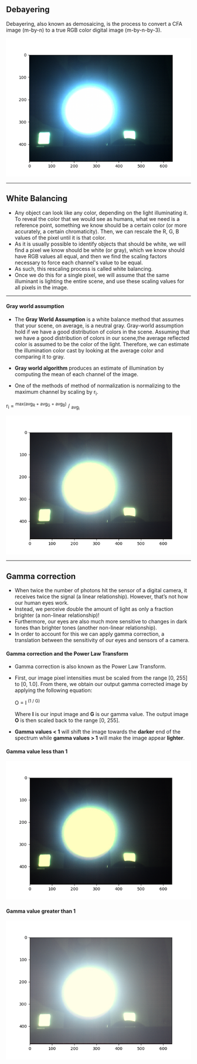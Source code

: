 ## Debayering
Debayering, also known as demosaicing, is the process to convert a CFA image (m-by-n) to a true RGB color digital image (m-by-n-by-3).

![Image after Debayering](Debayering.png)
<hr>

## White Balancing

* Any object can look like any color, depending on the light illuminating it. To reveal the color that we would see as humans, what we need is a reference point, something we know should be a certain color (or more accurately, a certain chromaticity). Then, we can rescale the R, G, B values of the pixel until it is that color. 
* As it is usually possible to identify objects that should be white, we will find a pixel we know should be white (or gray), which we know should have RGB values all equal, and then we find the scaling factors necessary to force each channel's value to be equal. 
* As such, this rescaling process is called white balancing. 
* Once we do this for a single pixel, we will assume that the same illuminant is lighting the entire scene, and use these scaling values for all pixels in the image. 
<hr>

#### Gray world assumption 
* The <b>Gray World Assumption</b> is a white balance method that assumes that your scene, on average, is a neutral gray. Gray-world assumption hold if we have a good distribution of colors in the scene. Assuming that we have a good distribution of colors in our scene,the average reflected color is assumed to be the color of the light. Therefore, we can estimate the illumination color cast by looking at the average color and comparing it to gray.

* <b>Gray world algorithm</b> produces an estimate of illumination by computing the mean of each channel of the image.

* One of the methods of method of normalization is normalizing to the maximum channel by scaling by r<sub>i</sub>.


r<sub>i</sub> = <sup>max(avg<sub>R</sub> + avg<sub>G</sub> + avg<sub>B</sub>)</sup> / <sub>avg<sub>i</sub></sub>


![Image after White Balance](After_White_Balance.png)

<hr>

## Gamma correction
* When twice the number of photons hit the sensor of a digital camera, it receives twice the signal (a linear relationship). However, that’s not how our human eyes work. 
* Instead, we perceive double the amount of light as only a fraction brighter (a non-linear relationship)! 
* Furthermore, our eyes are also much more sensitive to changes in dark tones than brighter tones (another non-linear relationship).
* In order to account for this we can apply gamma correction, a translation between the sensitivity of our eyes and sensors of a camera.

#### Gamma correction and the Power Law Transform

* Gamma correction is also known as the Power Law Transform. 
* First, our image pixel intensities must be scaled from the range [0, 255] to [0, 1.0]. From there, we obtain our output gamma corrected image by applying the following equation:

   O = I <sup>(1 / G)</sup>

   Where <b>I</b> is our input image and <b>G</b> is our gamma value. The output image <b>O</b> is then scaled back to the range [0, 255].

* <b>Gamma values < 1</b> will shift the image towards the <b>darker</b> end of the spectrum while <b>gamma values > 1</b> will make the image appear <b>lighter</b>.

#### Gamma value less than 1
![Image after Gamma Correction(<1)](After_gamma.png)

#### Gamma value greater than 1
![Image after Gamma Correction(<1)](Gamma>1.png)
